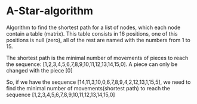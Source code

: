 # A-Star-algorithm

Algorithm to find the shortest path for a list of nodes, which each node contain a table (matrix). This table consists in 16 positions, one of this positions is null (zero), all of the rest are named with the numbers from 1 to 15. 

The shortest path is the minimal number of movements of pieces to reach the sequence:
[1,2,3,4,5,6,7,8,9,10,11,12,13,14,15,0].
A piece can only be changed with the piece [0]

So, if we have the sequence [14,11,3,10,0,6,7,8,9,4,2,12,13,1,15,5], we need to find the minimal number of movements(shortest path) to reach the sequence [1,2,3,4,5,6,7,8,9,10,11,12,13,14,15,0]


